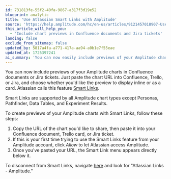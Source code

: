 ```yaml
---
id: 731813fe-55f2-40fa-9867-a317f3d19e52
blueprint: analytic
title: 'Use Atlassian Smart Links with Amplitude'
source: 'https://help.amplitude.com/hc/en-us/articles/9121457018907-Use-Atlassian-Smart-Links-with-Amplitude'
this_article_will_help_you:
  - 'Include chart previews in Confluence documents and Jira tickets'
landing: false
exclude_from_sitemap: false
updated_by: 5817a4fa-a771-417a-aa94-a0b1e7f55eae
updated_at: 1725397241
ai_summary: 'You can now easily include previews of your Amplitude charts in Confluence, Trello, or Jira by pasting the chart URL and selecting how you want the preview to display. This feature, called Smart Links by Atlassian, supports all Amplitude chart types except Personas, Pathfinder, Data Tables, and Experiment Results. Simply copy the chart URL, paste it into your document or ticket, and choose the display format. To disconnect from Smart Links, go to your Atlassian account settings and manage the "Atlassian Links - Amplitude" section.'
---
```

You can now include previews of your Amplitude charts in Confluence documents or Jira tickets. Just paste the chart URL into Confluence, Trello, or Jira, and choose whether you'd like the preview to display inline or as a card. Atlassian calls this feature [Smart Links](https://community.atlassian.com/t5/Confluence-articles/Smart-Links-a-richer-way-to-hyperlink/ba-p/1412786).

Smart Links are supported by all Amplitude chart types except Personas, Pathfinder, Data Tables, and Experiment Results.

To create previews of your Amplitude charts with Smart Links, follow these steps:

1. Copy the URL of the chart you'd like to share, then paste it into your Confluence document, Trello card, or Jira ticket.
2. If this is your first time trying to use the Smart Links feature from your Amplitude account, click *Allow* to let Atlassian access Amplitude.
3. Once you've pasted your URL, the Smart Link menu appears directly below it. 

To disconnect from Smart Links, navigate [here](https://id.atlassian.com/manage-profile/apps) and look for "Atlassian Links - Amplitude."